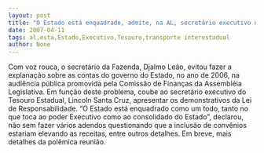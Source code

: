 ```yaml
---
layout: post
title: "O Estado está enquadrado, admite, na AL, secretário executivo do Tesouro Estadual"
date: 2007-04-11
tags: al,esta,Estado,Executivo,Tesouro,transporte interestadual
author: None
---
```

Com voz rouca, o secretário da Fazenda, Djalmo Leão, evitou fazer a explanação sobre as contas do governo do Estado, no ano de 2006, na audiência pública promovida pela Comissão de Finanças da Assembléia Legislativa.
Em função deste problema, coube ao secretário executivo do Tesouro Estadual, Lincoln Santa Cruz, apresentar os demonstrativos da Lei de Responsabilidade.
“O Estado está enquadrado como um todo, tanto no que toca ao poder Executivo como ao consolidado do Estado”, declarou, não sem fazer vários adendos questionando que a inclusão de convênios estariam elevando as receitas, entre outros detalhes.
Em breve, mais detalhes da polêmica reunião. 